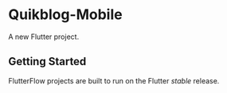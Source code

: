 # Quikblog-Mobile

A new Flutter project.

## Getting Started

FlutterFlow projects are built to run on the Flutter _stable_ release.
